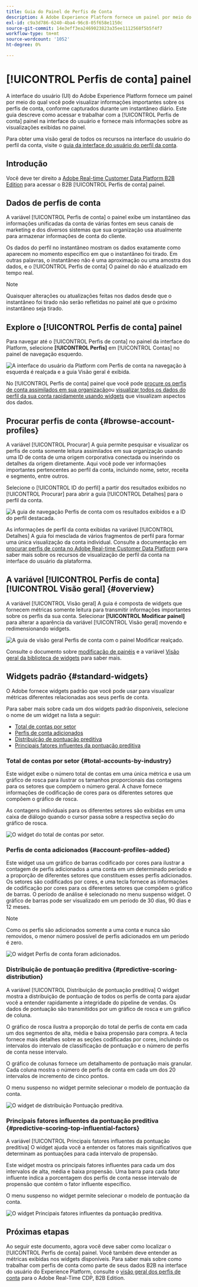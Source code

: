 ```yaml
---
title: Guia do Painel de Perfis de Conta
description: A Adobe Experience Platform fornece um painel por meio do qual você pode visualizar informações importantes sobre os perfis de conta B2B da sua organização.
exl-id: c9a3d786-6240-4ba4-96c8-05f658e1150c
source-git-commit: 14e3eff3ea2469023823a35ee1112568f5b5f4f7
workflow-type: tm+mt
source-wordcount: '1052'
ht-degree: 0%

---
```


# [!UICONTROL Perfis de conta] painel

A interface do usuário (UI) do Adobe Experience Platform fornece um painel por meio do qual você pode visualizar informações importantes sobre os perfis de conta, conforme capturados durante um instantâneo diário. Este guia descreve como acessar e trabalhar com a [!UICONTROL Perfis de conta] painel na interface do usuário e fornece mais informações sobre as visualizações exibidas no painel.

Para obter uma visão geral de todos os recursos na interface do usuário do perfil da conta, visite o [guia da interface do usuário do perfil da conta](../../rtcdp/accounts/account-profile-ui-guide.md).

## Introdução

Você deve ter direito a [Adobe Real-time Customer Data Platform B2B Edition](../../rtcdp/b2b-overview.md) para acessar o B2B [!UICONTROL Perfis de conta] painel.

## Dados de perfis de conta

A variável [!UICONTROL Perfis de conta] o painel exibe um instantâneo das informações unificadas da conta de várias fontes em seus canais de marketing e dos diversos sistemas que sua organização usa atualmente para armazenar informações de conta do cliente.

Os dados do perfil no instantâneo mostram os dados exatamente como aparecem no momento específico em que o instantâneo foi tirado. Em outras palavras, o instantâneo não é uma aproximação ou uma amostra dos dados, e o [!UICONTROL Perfis de conta] O painel do não é atualizado em tempo real.

>[!NOTE]
>
>Quaisquer alterações ou atualizações feitas nos dados desde que o instantâneo foi tirado não serão refletidas no painel até que o próximo instantâneo seja tirado.

## Explore o [!UICONTROL Perfis de conta] painel

Para navegar até o [!UICONTROL Perfis de conta] no painel da interface do Platform, selecione **[!UICONTROL Perfis]** em [!UICONTROL Contas] no painel de navegação esquerdo.

![A interface do usuário da Platform com Perfis de conta na navegação à esquerda é realçada e a guia Visão geral é exibida.](../images/account-profiles/account-profiles-dashboard.png)

No [!UICONTROL Perfis de conta] painel que você pode [procure os perfis de conta assimilados em sua organização](#browse-account-profiles)ou [visualizar todos os dados do perfil da sua conta rapidamente usando widgets](#standard-widgets) que visualizam aspectos dos dados.

## Procurar perfis de conta {#browse-account-profiles}

A variável [!UICONTROL Procurar] A guia permite pesquisar e visualizar os perfis de conta somente leitura assimilados em sua organização usando uma ID de conta de uma origem corporativa conectada ou inserindo os detalhes da origem diretamente. Aqui você pode ver informações importantes pertencentes ao perfil da conta, incluindo nome, setor, receita e segmento, entre outros.

Selecione o [!UICONTROL ID do perfil] a partir dos resultados exibidos no [!UICONTROL Procurar] para abrir a guia [!UICONTROL Detalhes] para o perfil da conta.

![A guia de navegação Perfis de conta com os resultados exibidos e a ID do perfil destacada.](../images/account-profiles/account-profiles-browse-tab.png)

As informações de perfil da conta exibidas na variável [!UICONTROL Detalhes] A guia foi mesclada de vários fragmentos de perfil para formar uma única visualização da conta individual. Consulte a documentação em [procurar perfis de conta no Adobe Real-time Customer Data Platform](../../rtcdp/accounts/account-profile-ui-guide.md#browse-account-profiles) para saber mais sobre os recursos de visualização de perfil da conta na interface do usuário da plataforma.

## A variável [!UICONTROL Perfis de conta] [!UICONTROL Visão geral] {#overview}

A variável [!UICONTROL Visão geral] A guia é composta de widgets que fornecem métricas somente leitura para transmitir informações importantes sobre os perfis da sua conta. Selecionar **[!UICONTROL Modificar painel]** para alterar a aparência da variável [!UICONTROL Visão geral] movendo e redimensionando widgets.

![A guia de visão geral Perfis de conta com o painel Modificar realçado.](../images/account-profiles/modify-dashboard.png)

Consulte o documento sobre [modificação de painéis](../customize/modify.md) e a variável [Visão geral da biblioteca de widgets](../customize/widget-library.md) para saber mais.

## Widgets padrão {#standard-widgets}

O Adobe fornece widgets padrão que você pode usar para visualizar métricas diferentes relacionadas aos seus perfis de conta.

Para saber mais sobre cada um dos widgets padrão disponíveis, selecione o nome de um widget na lista a seguir:

* [Total de contas por setor](#total-accounts-by-industry)
* [Perfis de conta adicionados](#account-profiles-added)
* [Distribuição de pontuação preditiva](#predictive-scoring-distribution)
* [Principais fatores influentes da pontuação preditiva](#predictive-scoring-top-influential-factors)

### Total de contas por setor {#total-accounts-by-industry}

Este widget exibe o número total de contas em uma única métrica e usa um gráfico de rosca para ilustrar os tamanhos proporcionais das contagens para os setores que compõem o número geral. A chave fornece informações de codificação de cores para os diferentes setores que compõem o gráfico de rosca.

As contagens individuais para os diferentes setores são exibidas em uma caixa de diálogo quando o cursor passa sobre a respectiva seção do gráfico de rosca.

![O widget do total de contas por setor.](../images/account-profiles/total-accounts-by-industry-widget.png)

### Perfis de conta adicionados {#account-profiles-added}

Este widget usa um gráfico de barras codificado por cores para ilustrar a contagem de perfis adicionados a uma conta em um determinado período e a proporção de diferentes setores que constituem esses perfis adicionados. Os setores são codificados por cores, e uma tecla fornece as informações de codificação por cores para os diferentes setores que compõem o gráfico de barras. O período de análise é selecionado no menu suspenso widget. O gráfico de barras pode ser visualizado em um período de 30 dias, 90 dias e 12 meses.

>[!NOTE]
>
>Como os perfis são adicionados somente a uma conta e nunca são removidos, o menor número possível de perfis adicionados em um período é zero.

![O widget Perfis de conta foram adicionados.](../images/account-profiles/accounts-profiles-added-widget.png)

### Distribuição de pontuação preditiva {#predictive-scoring-distribution}

A variável [!UICONTROL Distribuição de pontuação preditiva] O widget mostra a distribuição de pontuação de todos os perfis de conta para ajudar você a entender rapidamente a integridade do pipeline de vendas. Os dados de pontuação são transmitidos por um gráfico de rosca e um gráfico de coluna.

O gráfico de rosca ilustra a proporção do total de perfis de conta em cada um dos segmentos de alta, média e baixa propensão para compra. A tecla fornece mais detalhes sobre as seções codificadas por cores, incluindo os intervalos do intervalo de classificação de pontuação e o número de perfis de conta nesse intervalo.

O gráfico de colunas fornece um detalhamento de pontuação mais granular. Cada coluna mostra o número de perfis de conta em cada um dos 20 intervalos de incremento de cinco pontos.

O menu suspenso no widget permite selecionar o modelo de pontuação da conta.

![O widget de distribuição Pontuação preditiva.](../images/account-profiles/predictive-scoring-distribution.png)

### Principais fatores influentes da pontuação preditiva {#predictive-scoring-top-influential-factors}

A variável [!UICONTROL Principais fatores influentes da pontuação preditiva] O widget ajuda você a entender os fatores mais significativos que determinam as pontuações para cada intervalo de propensão.

Este widget mostra os principais fatores influentes para cada um dos intervalos de alta, média e baixa propensão. Uma barra para cada fator influente indica a porcentagem dos perfis de conta nesse intervalo de propensão que contém o fator influente específico.

O menu suspenso no widget permite selecionar o modelo de pontuação da conta.

![O widget Principais fatores influentes da pontuação preditiva.](../images/account-profiles/predictive-scoring-top-influential-factors.png)

## Próximas etapas

Ao seguir este documento, agora você deve saber como localizar o [!UICONTROL Perfis de conta] painel. Você também deve entender as métricas exibidas nos widgets disponíveis. Para saber mais sobre como trabalhar com perfis de conta como parte de seus dados B2B na interface do usuário do Experience Platform, consulte o [visão geral dos perfis de conta](../../rtcdp/accounts/account-profile-overview.md) para o Adobe Real-Time CDP, B2B Edition.
